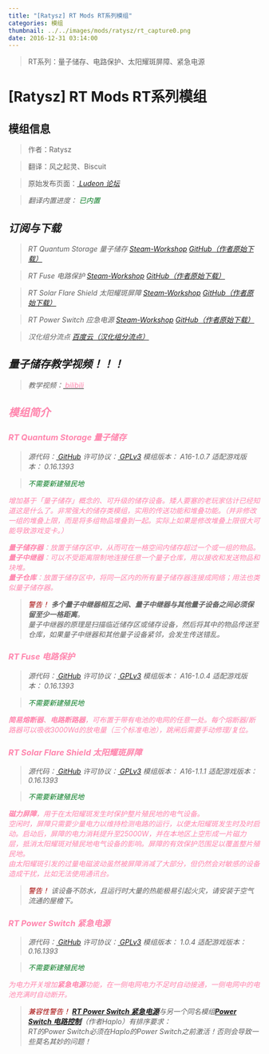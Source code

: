 ```yaml
---
title: "[Ratysz] RT Mods RT系列模组"
categories: 模组
thumbnail: ../../images/mods/ratysz/rt_capture0.png
date: 2016-12-31 03:14:00
---
```


> RT系列：量子储存、电路保护、太阳耀斑屏障、紧急电源

<!--more-->

# [Ratysz] RT Mods RT系列模组

## 模组信息

> 作者：Ratysz

> 翻译：风之起灵、Biscuit

> 原始发布页面：<a href="https://ludeon.com/forums/index.php?topic=11272.0"><i class="fa fa-link" aria-hidden="true" /> Ludeon 论坛</a>

> 翻译内置进度：<i class="fa fa-check-circle" aria-hidden="true" title="翻译已内置于原作者的模组，可直接从Steam创意工坊订阅" style="color:#097c25"> 已内置</i>

## 订阅与下载

> RT Quantum Storage 量子储存
> <a href="http://steamcommunity.com/sharedfiles/filedetails/?id=728318507"><i class="fa fa-steam-square" aria-hidden="true" /> Steam-Workshop</a>
> <a href="https://github.com/Ratysz/RT_QuantumStorage/releases" ><i class="fa fa-github" aria-hidden="true" /> GitHub（作者原始下载）</a>

> RT Fuse 电路保护
> <a href="http://steamcommunity.com/sharedfiles/filedetails/?id=728314182"><i class="fa fa-steam-square" aria-hidden="true" /> Steam-Workshop</a>
> <a href="https://github.com/Ratysz/RT_Fuse/releases" ><i class="fa fa-github" aria-hidden="true" /> GitHub（作者原始下载）</a>

> RT Solar Flare Shield 太阳耀斑屏障
> <a href="http://steamcommunity.com/sharedfiles/filedetails/?id=728315620"><i class="fa fa-steam-square" aria-hidden="true" /> Steam-Workshop</a>
> <a href="https://github.com/Ratysz/RT_SolarFlareShield/releases" ><i class="fa fa-github" aria-hidden="true" /> GitHub（作者原始下载）</a>

> RT Power Switch 应急电源
> <a href="http://steamcommunity.com/sharedfiles/filedetails/?id=728314859"><i class="fa fa-steam-square" aria-hidden="true" /> Steam-Workshop</a>
> <a href="https://github.com/Ratysz/RT_PowerSwitch/releases" ><i class="fa fa-github" aria-hidden="true" /> GitHub（作者原始下载）</a>

> 汉化组分流点
> <a href="http://pan.baidu.com/s/1nuDyK45"><i class="fa fa-paw" aria-hidden="true" /> 百度云（汉化组分流点）</a>

## 量子储存教学视频！！！

> 教学视频：<a href="http://www.bilibili.com/video/av4478430/" ><i class="fa fa-television" aria-hidden="true" style="color:#ff85ad" /> bilibili</a>

## 模组简介

### RT Quantum Storage 量子储存

> 源代码：<a href="https://github.com/Ratysz/RT_QuantumStorage" ><i class="fa fa-github" aria-hidden="true" /> GitHub</a>
> 许可协议：<a href="https://github.com/Ratysz/RT_QuantumStorage/blob/master/License.txt" ><i class="fa fa-balance-scale" aria-hidden="true" /> GPLv3</a>
> 模组版本：<i class="fa fa-puzzle-piece" aria-hidden="true"> A16-1.0.7</i>
> 适配游戏版本：<i class="fa fa-tag" aria-hidden="true"> 0.16.1393</i>

> <i class="fa fa-check-circle" aria-hidden="true" style="color:#097c25"> 不需要新建殖民地</i>

增加基于「量子储存」概念的、可升级的储存设备。矮人要塞的老玩家估计已经知道这是什么了。非常强大的储存类模组，实用的传送功能和堆叠功能。（并非修改一组的堆叠上限，而是将多组物品堆叠到一起。实际上如果是修改堆叠上限很大可能导致游戏变卡。）

**量子储存器**：放置于储存区中，从而可在一格空间内储存超过一个或一组的物品。  
**量子中继器**：可以不受距离限制地连接任意一个量子仓库，用以接收和发送物品和块堆。  
**量子仓库**：放置于储存区中，将同一区内的所有量子储存器连接成网络；用法也类似量子储存器。  

> <i class="fa fa-exclamation-triangle" aria-hidden="true" style="color:#a40000"> 警告！</i>
**多个量子中继器相互之间、量子中继器与其他量子设备之间必须保留至少一格距离**。  
量子中继器的原理是扫描临近储存区或储存设备，然后将其中的物品传送至仓库，如果量子中继器和其他量子设备紧邻，会发生传送错乱。

### RT Fuse 电路保护

> 源代码：<a href="https://github.com/Ratysz/RT_Fuse" ><i class="fa fa-github" aria-hidden="true" /> GitHub</a>
> 许可协议：<a href="https://github.com/Ratysz/RT_Fuse/blob/master/License.txt" ><i class="fa fa-balance-scale" aria-hidden="true" /> GPLv3</a>
> 模组版本：<i class="fa fa-puzzle-piece" aria-hidden="true"> A16-1.0.4</i>
> 适配游戏版本：<i class="fa fa-tag" aria-hidden="true"> 0.16.1393</i>

> <i class="fa fa-check-circle" aria-hidden="true" style="color:#097c25"> 不需要新建殖民地</i>

**简易熔断器**、**电路断路器**，可布置于带有电池的电网的任意一处。每个熔断器/断路器可以吸收3000Wd的放电量（三个标准电池），跳闸后需要手动修理/复位。

### RT Solar Flare Shield 太阳耀斑屏障

> 源代码：<a href="https://github.com/Ratysz/RT_SolarFlareShield/tree/master/Source" ><i class="fa fa-github" aria-hidden="true" /> GitHub</a>
> 许可协议：<a href="https://github.com/Ratysz/RT_SolarFlareShield/blob/master/License.txt" ><i class="fa fa-balance-scale" aria-hidden="true" /> GPLv3</a>
> 模组版本：<i class="fa fa-puzzle-piece" aria-hidden="true"> A16-1.1.1</i>
> 适配游戏版本：<i class="fa fa-tag" aria-hidden="true"> 0.16.1393</i>

> <i class="fa fa-check-circle" aria-hidden="true" style="color:#097c25"> 不需要新建殖民地</i>

**磁力屏障**，用于在太阳耀斑发生时保护整片殖民地的电气设备。  
空闲时，屏障只需要少量电力以维持检测电路的运行，以便太阳耀斑发生时及时启动。启动后，屏障的电力消耗提升至25000W，并在本地区上空形成一片磁力层，抵消太阳耀斑对殖民地电气设备的影响。屏障的有效保护范围足以覆盖整片殖民地。  
由太阳耀斑引发的过量电磁波动虽然被屏障消减了大部分，但仍然会对敏感的设备造成干扰，比如无法使用通讯台。

> <i class="fa fa-exclamation-triangle" aria-hidden="true" style="color:#a40000"> 警告！</i>
该设备不防水，且运行时大量的热能极易引起火灾，请安装于空气流通的屋檐下。

### RT Power Switch 紧急电源

> 源代码：<a href="https://github.com/Ratysz/RT_PowerSwitch" ><i class="fa fa-github" aria-hidden="true" /> GitHub</a>
> 许可协议：<a href="https://github.com/Ratysz/RT_PowerSwitch/blob/master/License.txt" ><i class="fa fa-balance-scale" aria-hidden="true" /> GPLv3</a>
> 模组版本：<i class="fa fa-puzzle-piece" aria-hidden="true"> 1.0.4</i>
> 适配游戏版本：<i class="fa fa-tag" aria-hidden="true"> 0.16.1393</i>

> <i class="fa fa-check-circle" aria-hidden="true" style="color:#097c25"> 不需要新建殖民地</i>

为电力开关增加**紧急电源**功能，在一侧电网电力不足时自动接通，一侧电网中的电池充满时自动断开。

> <i class="fa fa-exclamation-triangle" aria-hidden="true" style="color:#a40000"> 兼容性警告！</i>
[**RT Power Switch 紧急电源**](../ratysz-rt-mods/)与另一个同名模组[**Power Switch 电路控制**](../haplo-power-switch/)（作者Haplo）有排序要求：  
RT的Power Switch必须在Haplo的Power Switch之前激活！否则会导致一些莫名其妙的问题！